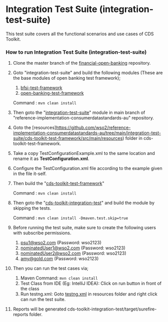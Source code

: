 # Integration Test Suite (integration-test-suite)

This test suite covers all the functional scenarios and use cases of CDS Toolkit.

### How to run Integration Test Suite (integration-test-suite)

1. Clone the master branch of the [financial-open-banking](https://github.com/wso2-enterprise/financial-open-banking/tree/master) repository.
2. Goto "integration-test-suite" and build the following modules (These are the base modules of open banking test framework);
   1. [bfsi-test-framework](https://github.com/wso2/financial-services-accelerator/tree/main/integration-test-framework/bfsi-test-framework)
   2. [open-banking-test-framework](https://github.com/wso2/financial-services-accelerator/tree/main/integration-test-framework/open-banking-test-framework)

    Command : `mvn clean install`

3. Then goto the "[integration-test-suite](https://github.com/wso2/reference-implementation-consumerdatastandards-au/tree/main/integration-test-suite)" 
   module in main branch of "reference-implementation-consumerdatastandards-au" repository.
4. Goto the [resources]https://github.com/wso2/reference-implementation-consumerdatastandards-au/tree/main/integration-test-suite/cds-toolkit-test-framework/src/main/resources) 
   folder in cds-toolkit-test-framework.
5. Take a copy TestConfigurationExample.xml to the same location and rename it as **TestConfiguration.xml**.
6. Configure the TestConfiguration.xml file according to the example given in the file it-self.
7. Then build the "[cds-toolkit-test-framework](cds-toolkit-test-framework)" 

   Command : `mvn clean install`

8. Then goto the "[cds-toolkit-integration-test](cds-toolkit-integration-test)" and build the module by skipping the tests.

   Command : `mvn clean install -Dmaven.test.skip=true`

9. Before running the test suite, make sure to create the following users with subscribe permissions.
    1. psu1@wso2.com (Password: wso2123)
    2. nominatedUser1@wso2.com (Password: wso2123)
    3. nominatedUser2@wso2.com (Password: wso2123)
    4. amy@gold.com (Password: wso2123)

10. Then you can run the test cases via;
    1. Maven Command: `mvn clean install`
    2. Test Class from IDE (Eg: IntelliJ IDEA): Click on run button in front of the class
    3. Run testng.xml: Goto [testng.xml](integration-test-suite/cds-toolkit-integration-test/src/test/resources/testng.xml) 
    in resources folder and right click can run the test suite.
11. Reports will be generated cds-toolkit-integration-test/target/surefire-reports folder.
